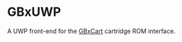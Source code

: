 # GBxUWP

A UWP front-end for the [GBxCart][gbxcart] cartridge ROM interface.

[gbxcart]: https://shop.insidegadgets.com/product/gbxcart-rw/